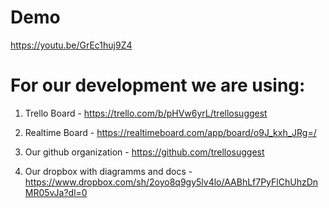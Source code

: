 # Demo
https://youtu.be/GrEc1huj9Z4

# For our development we are using:
1. Trello Board - https://trello.com/b/pHVw6yrL/trellosuggest
   
2. Realtime Board - https://realtimeboard.com/app/board/o9J_kxh_JRg=/
   
3. Our github organization - https://github.com/trellosuggest

4. Our dropbox with diagramms and docs - https://www.dropbox.com/sh/2oyo8q9gy5lv4lo/AABhLf7PyFlChUhzDnMR05vJa?dl=0
